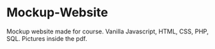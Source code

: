 # Mockup-Website

Mockup website made for course.
Vanilla Javascript, HTML, CSS, PHP, SQL.
Pictures inside the pdf.
